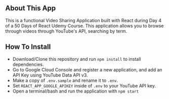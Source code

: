 ## About This App
This is a functional Video Sharing Application built with React during Day 4 of a 50 Days of React Udemy Course.
This application allows you to browse through videos through YouTube's API, searching by term.

## How To Install
- Download/Clone this repository and run `npm install` to install dependencies.
- Go to Google Cloud Console and register a new application, and add an API Key using YouTube Data API v3.
- Make a copy of `.env.sample` and rename it to `.env`.
- Set `REACT_APP_GOOGLE_APIKEY` inside of `.env` to your YouTube API key.
- Open a terminal/bash and run the application with `npm start`
